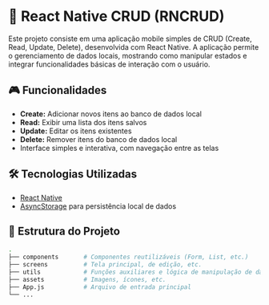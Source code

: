 # 📱 React Native CRUD (RNCRUD)

Este projeto consiste em uma aplicação mobile simples de CRUD (Create, Read, Update, Delete), desenvolvida com React Native. A aplicação permite o gerenciamento de dados locais, mostrando como manipular estados e integrar funcionalidades básicas de interação com o usuário.

## 🎮 Funcionalidades

- **Create:** Adicionar novos itens ao banco de dados local
- **Read:** Exibir uma lista dos itens salvos
- **Update:** Editar os itens existentes
- **Delete:** Remover itens do banco de dados local
- Interface simples e interativa, com navegação entre as telas

## 🛠️ Tecnologias Utilizadas

- [React Native](https://reactnative.dev/)
- [AsyncStorage](https://react-native-async-storage.github.io/async-storage/) para persistência local de dados

## 📂 Estrutura do Projeto

```bash
.
├── components       # Componentes reutilizáveis (Form, List, etc.)
├── screens          # Tela principal, de edição, etc.
├── utils            # Funções auxiliares e lógica de manipulação de dados
├── assets           # Imagens, ícones, etc.
├── App.js           # Arquivo de entrada principal
└── ...
